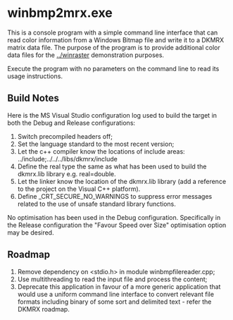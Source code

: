 # winbmp2mrx.exe

This is a console program with a simple command line interface that can read color information from a Windows Bitmap file and write it to a DKMRX matrix data file. The purpose of the program is to provide additional color data files for the [../winraster](../winraster) demonstration purposes.

Execute the program with no parameters on the command line to read its usage instructions.

## Build Notes

Here is the MS Visual Studio configuration log used to build the target in both the Debug and Release configurations:
1. Switch precompiled headers off;
2. Set the language standard to the most recent version;
3. Let the c++ compiler know the locations of include areas: ../include;../../../libs/dkmrx/include
4. Define the real type the same as what has been used to build the dkmrx.lib library e.g. real=double.
5. Let the linker know the location of the dkmrx.lib library (add a reference to the project on the Visual C++ platform).
6. Define _CRT_SECURE_NO_WARNINGS to suppress error messages related to the use of unsafe standard library functions.

No optimisation has been used in the Debug configuration. Specifically in the Release configuration the "Favour Speed over Size" optimisation option may be desired.

## Roadmap

1. Remove dependency on <stdio.h> in module winbmpfilereader.cpp;
2. Use multithreading to read the input file and process the content;
3. Deprecate this application in favour of a more generic application that would use a uniform command line interface to convert relevant file formats including binary of some sort and delimited text - refer the DKMRX roadmap.
